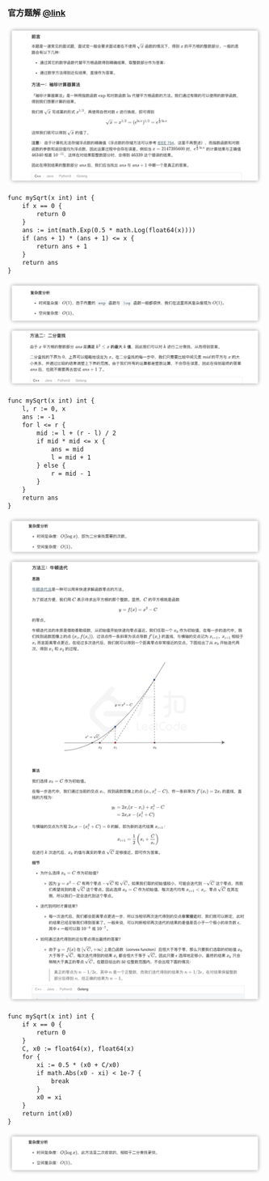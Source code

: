 ### 官方题解 [@link](https://leetcode-cn.com/problems/sqrtx/solution/x-de-ping-fang-gen-by-leetcode-solution/)

![1.png](./source/1.png)
```Golang
func mySqrt(x int) int {
    if x == 0 {
        return 0
    }
    ans := int(math.Exp(0.5 * math.Log(float64(x))))
    if (ans + 1) * (ans + 1) <= x {
        return ans + 1
    }
    return ans
}
```
![2.png](./source/2.png)
![3.png](./source/3.png)
```Golang
func mySqrt(x int) int {
    l, r := 0, x
    ans := -1
    for l <= r {
        mid := l + (r - l) / 2
        if mid * mid <= x {
            ans = mid
            l = mid + 1
        } else {
            r = mid - 1
        }
    }
    return ans
}
```
![4.png](./source/4.png)
![5.png](./source/5.png)
```Golang
func mySqrt(x int) int {
    if x == 0 {
        return 0
    }
    C, x0 := float64(x), float64(x)
    for {
        xi := 0.5 * (x0 + C/x0)
        if math.Abs(x0 - xi) < 1e-7 {
            break
        }
        x0 = xi
    }
    return int(x0)
}
```
![6.png](./source/6.png)